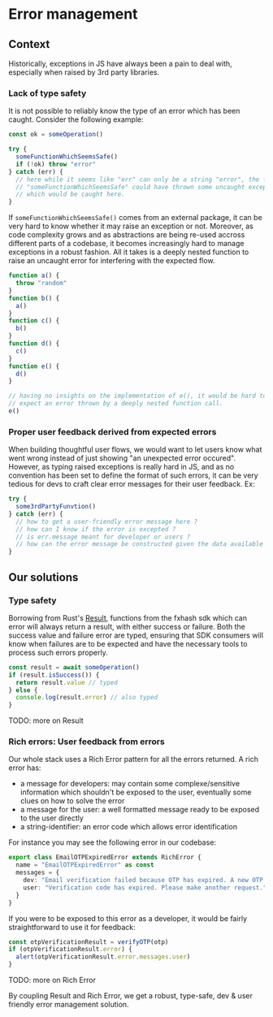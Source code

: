 # Error management

## Context

Historically, exceptions in JS have always been a pain to deal with, especially when raised by 3rd party libraries.

### Lack of type safety

It is not possible to reliably know the type of an error which has been caught. Consider the following example:

```ts
const ok = someOperation()

try {
  someFunctionWhichSeemsSafe()
  if (!ok) throw "error"
} catch (err) {
  // here while it seems like "err" can only be a string "error", the function
  // "someFunctionWhichSeemsSafe" could have thrown some uncaught exception
  // which would be caught here.
}
```

If `someFunctionWhichSeemsSafe()` comes from an external package, it can be very hard to know whether it may raise an exception or not. Moreover, as code complexity grows and as abstractions are being re-used accross different parts of a codebase, it becomes increasingly hard to manage exceptions in a robust fashion. All it takes is a deeply nested function to raise an uncaught error for interfering with the expected flow.

```ts
function a() {
  throw "random"
}
function b() {
  a()
}
function c() {
  b()
}
function d() {
  c()
}
function e() {
  d()
}

// having no insights on the implementation of e(), it would be hard to
// expect an error thrown by a deeply nested function call.
e()
```

### Proper user feedback derived from expected errors

When building thoughtful user flows, we would want to let users know what went wrong instead of just showing "an unexpected error occured". However, as typing raised exceptions is really hard in JS, and as no convention has been set to define the format of such errors, it can be very tedious for devs to craft clear error messages for their user feedback. Ex:

```ts
try {
  some3rdPartyFunvtion()
} catch (err) {
  // how to get a user-friendly error message here ?
  // how can I know if the error is excepted ?
  // is err.message meant for developer or users ?
  // how can the error message be constructed given the data available in err ?
}
```

## Our solutions

### Type safety

Borrowing from Rust's [Result](https://doc.rust-lang.org/book/ch09-02-recoverable-errors-with-result.html), functions from the fxhash sdk which can error will always return a result, with either success or failure. Both the success value and failure error are typed, ensuring that SDK consumers will know when failures are to be expected and have the necessary tools to process such errors properly.

```ts
const result = await someOperation()
if (result.isSuccess()) {
  return result.value // typed
} else {
  console.log(result.error) // also typed
}
```

TODO: more on Result

### Rich errors: User feedback from errors

Our whole stack uses a Rich Error pattern for all the errors returned. A rich error has:

- a message for developers: may contain some complexe/sensitive information which shouldn't be exposed to the user, eventually some clues on how to solve the error
- a message for the user: a well formatted message ready to be exposed to the user directly
- a string-identifier: an error code which allows error identification

For instance you may see the following error in our codebase:

```ts
export class EmailOTPExpiredError extends RichError {
  name = "EmailOTPExpiredError" as const
  messages = {
    dev: "Email verification failed because OTP has expired. A new OTP request must be initiated",
    user: "Verification code has expired. Please make another request.",
  }
}
```

If you were to be exposed to this error as a developer, it would be fairly straightforward to use it for feedback:

```ts
const otpVerificationResult = verifyOTP(otp)
if (otpVerificationResult.error) {
  alert(otpVerificationResult.error.messages.user)
}
```

TODO: more on Rich Error

By coupling Result and Rich Error, we get a robust, type-safe, dev & user friendly error management solution.
